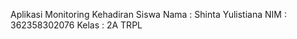Aplikasi Monitoring Kehadiran Siswa
Nama    : Shinta Yulistiana
NIM     : 362358302076
Kelas   : 2A TRPL